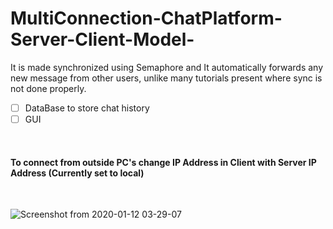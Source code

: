 # MultiConnection-ChatPlatform-Server-Client-Model-

It is made synchronized using Semaphore and It automatically forwards any new message from other users, unlike many tutorials present where sync is not done properly.


- [ ] DataBase to store chat history
- [ ] GUI

</br>

#### To connect from outside PC's change IP Address in Client with Server IP Address (Currently set to local)

</br>

![Screenshot from 2020-01-12 03-29-07](https://user-images.githubusercontent.com/41824020/72211127-dd1f5b00-34eb-11ea-929e-2f9d629effa0.png)
